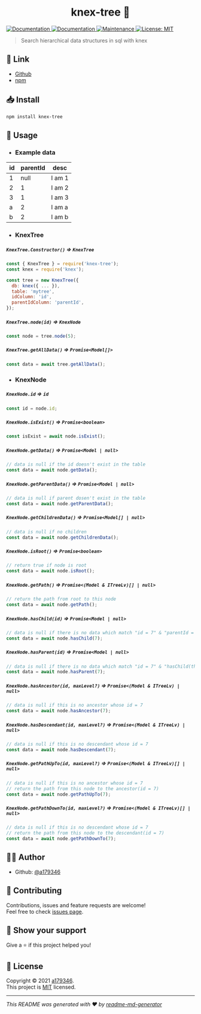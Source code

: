 <h1 align="center">knex-tree 👋</h1>
<p>
  <a href="https://www.npmjs.com/package/knex-tree" target="_blank">
    <img alt="Documentation" src="https://img.shields.io/npm/v/knex-tree?maxAge=3600)" />
  </a>
  <a href="https://github.com/a179346/knex-tree#readme" target="_blank">
    <img alt="Documentation" src="https://img.shields.io/badge/documentation-yes-brightgreen.svg" />
  </a>
  <a href="https://github.com/a179346/knex-tree/graphs/commit-activity" target="_blank">
    <img alt="Maintenance" src="https://img.shields.io/badge/Maintained%3F-yes-green.svg" />
  </a>
  <a href="https://github.com/a179346/knex-tree/blob/master/LICENSE" target="_blank">
    <img alt="License: MIT" src="https://img.shields.io/github/license/a179346/knex-tree" />
  </a>
</p>

> Search hierarchical data structures in sql with knex

## 🔗 Link
+ [Github](https://github.com/a179346/knex-tree#readme)
+ [npm](https://www.npmjs.com/package/knex-tree)

## 📥 Install

```sh
npm install knex-tree
```

## 📖 Usage
- ### Example data
| id | parentId | desc |
|---|---|---|
| 1 | null | I am 1 |
| 2 | 1 | I am 2 |
| 3 | 1 | I am 3 |
| a | 2 | I am a |
| b | 2 | I am b |
- ### KnexTree
##### `KnexTree.Constructor()` => `KnexTree`
```js
const { KnexTree } = require('knex-tree');
const knex = require('knex');

const tree = new KnexTree({
  db: knex({ ... }),
  table: 'mytree',
  idColumn: 'id',
  parentIdColumn: 'parentId',
});
```
##### `KnexTree.node(id)` => `KnexNode`
```js
const node = tree.node(5);
```
##### `KnexTree.getAllData()` => `Promise<Model[]>`
```js
const data = await tree.getAllData();
```
- ### KnexNode
##### `KnexNode.id` => `id`
```js
const id = node.id;
```
##### `KnexNode.isExist()` => `Promise<boolean>`
```js
const isExist = await node.isExist();
```
##### `KnexNode.getData()` => `Promise<Model | null>`
```js
// data is null if the id doesn't exist in the table
const data = await node.getData();
```
##### `KnexNode.getParentData()` => `Promise<Model | null>`
```js
// data is null if parent dosen't exist in the table
const data = await node.getParentData();
```
##### `KnexNode.getChildrenData()` => `Promise<Model[] | null>`
```js
// data is null if no children
const data = await node.getChildrenData();
```
##### `KnexNode.isRoot()` => `Promise<boolean>`
```js
// return true if node is root
const data = await node.isRoot();
```
##### `KnexNode.getPath()` => `Promise<(Model & ITreeLv)[] | null>`
```js
// return the path from root to this node
const data = await node.getPath();
```
##### `KnexNode.hasChild(id)` => `Promise<Model | null>`
```js
// data is null if there is no data which match "id = 7" & "parentId = this.id"
const data = await node.hasChild(7);
```
##### `KnexNode.hasParent(id)` => `Promise<Model | null>`
```js
// data is null if there is no data which match "id = 7" & "hasChild(this.id)"
const data = await node.hasParent(7);
```
##### `KnexNode.hasAncestor(id, maxLevel?)` => `Promise<(Model & ITreeLv) | null>`
```js
// data is null if this is no ancestor whose id = 7
const data = await node.hasAncestor(7);
```
##### `KnexNode.hasDescendant(id, maxLevel?)` => `Promise<(Model & ITreeLv) | null>`
```js
// data is null if this is no descendant whose id = 7
const data = await node.hasDescendant(7);
```
##### `KnexNode.getPathUpTo(id, maxLevel?)` => `Promise<(Model & ITreeLv)[] | null>`
```js
// data is null if this is no ancestor whose id = 7
// return the path from this node to the ancestor(id = 7)
const data = await node.getPathUpTo(7);
```
##### `KnexNode.getPathDownTo(id, maxLevel?)` => `Promise<(Model & ITreeLv)[] | null>`
```js
// data is null if this is no descendant whose id = 7
// return the path from this node to the descendant(id = 7)
const data = await node.getPathDownTo(7);
```

## 🙋‍♂️ Author


* Github: [@a179346](https://github.com/a179346)

## 🤝 Contributing

Contributions, issues and feature requests are welcome!<br />Feel free to check [issues page](https://github.com/a179346/knex-tree/issues).

## 🌟 Show your support

Give a ⭐️ if this project helped you!

## 📝 License

Copyright © 2021 [a179346](https://github.com/a179346).<br />
This project is [MIT](https://github.com/a179346/knex-tree/blob/master/LICENSE) licensed.

***
_This README was generated with ❤️ by [readme-md-generator](https://github.com/kefranabg/readme-md-generator)_